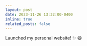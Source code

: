 ```yaml
---
layout: post
date: 2023-11-26 13:32:00-0400
inline: true
related_posts: false
---
```


Launched my personal website! :sparkles: :smile:
